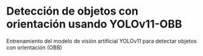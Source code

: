 # Detección de objetos con orientación usando YOLOv11-OBB
Entrenamiento del modelo de visión artificial YOLOv11 para detectar objetos con orientación (OBB)
